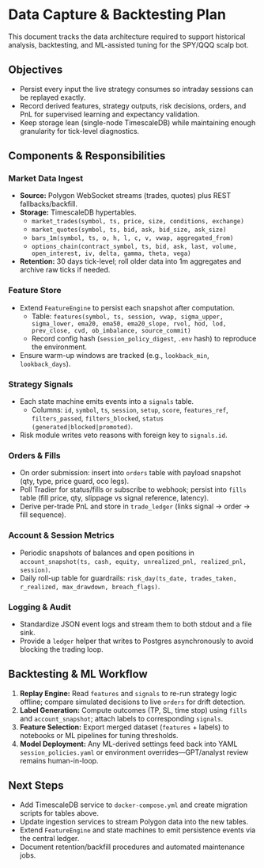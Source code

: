 # Data Capture & Backtesting Plan

This document tracks the data architecture required to support historical analysis, backtesting, and ML-assisted tuning for the SPY/QQQ scalp bot.

## Objectives
- Persist every input the live strategy consumes so intraday sessions can be replayed exactly.
- Record derived features, strategy outputs, risk decisions, orders, and PnL for supervised learning and expectancy validation.
- Keep storage lean (single-node TimescaleDB) while maintaining enough granularity for tick-level diagnostics.

## Components & Responsibilities

### Market Data Ingest
- **Source:** Polygon WebSocket streams (trades, quotes) plus REST fallbacks/backfill.
- **Storage:** TimescaleDB hypertables.
  - `market_trades(symbol, ts, price, size, conditions, exchange)`
  - `market_quotes(symbol, ts, bid, ask, bid_size, ask_size)`
  - `bars_1m(symbol, ts, o, h, l, c, v, vwap, aggregated_from)`
  - `options_chain(contract_symbol, ts, bid, ask, last, volume, open_interest, iv, delta, gamma, theta, vega)`
- **Retention:** 30 days tick-level; roll older data into 1m aggregates and archive raw ticks if needed.

### Feature Store
- Extend `FeatureEngine` to persist each snapshot after computation.
  - Table: `features(symbol, ts, session, vwap, sigma_upper, sigma_lower, ema20, ema50, ema20_slope, rvol, hod, lod, prev_close, cvd, ob_imbalance, source_commit)`
  - Record config hash (`session_policy_digest`, `.env` hash) to reproduce the environment.
- Ensure warm-up windows are tracked (e.g., `lookback_min`, `lookback_days`).

### Strategy Signals
- Each state machine emits events into a `signals` table.
  - Columns: `id`, `symbol`, `ts`, `session`, `setup`, `score`, `features_ref`, `filters_passed`, `filters_blocked`, `status (generated|blocked|promoted)`.
- Risk module writes veto reasons with foreign key to `signals.id`.

### Orders & Fills
- On order submission: insert into `orders` table with payload snapshot (qty, type, price guard, oco legs).
- Poll Tradier for status/fills or subscribe to webhook; persist into `fills` table (fill price, qty, slippage vs signal reference, latency).
- Derive per-trade PnL and store in `trade_ledger` (links signal → order → fill sequence).

### Account & Session Metrics
- Periodic snapshots of balances and open positions in `account_snapshot(ts, cash, equity, unrealized_pnl, realized_pnl, session)`.
- Daily roll-up table for guardrails: `risk_day(ts_date, trades_taken, r_realized, max_drawdown, breach_flags)`.

### Logging & Audit
- Standardize JSON event logs and stream them to both stdout and a file sink.
- Provide a `ledger` helper that writes to Postgres asynchronously to avoid blocking the trading loop.

## Backtesting & ML Workflow
1. **Replay Engine:** Read `features` and `signals` to re-run strategy logic offline; compare simulated decisions to live `orders` for drift detection.
2. **Label Generation:** Compute outcomes (TP, SL, time stop) using `fills` and `account_snapshot`; attach labels to corresponding `signals`.
3. **Feature Selection:** Export merged dataset (`features` + labels) to notebooks or ML pipelines for tuning thresholds.
4. **Model Deployment:** Any ML-derived settings feed back into YAML `session_policies.yaml` or environment overrides—GPT/analyst review remains human-in-loop.

## Next Steps
- Add TimescaleDB service to `docker-compose.yml` and create migration scripts for tables above.
- Update ingestion services to stream Polygon data into the new tables.
- Extend `FeatureEngine` and state machines to emit persistence events via the central ledger.
- Document retention/backfill procedures and automated maintenance jobs.
